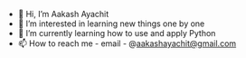 - 👋 Hi, I’m Aakash Ayachit
- 👀 I’m interested in learning new things one by one
- 🌱 I’m currently learning how to use and apply Python 
- 📫 How to reach me - email - @aakashayachit@gmail.com

<!---
AakashAyachit/AakashAyachit is a ✨ special ✨ repository because its `README.md` (this file) appears on your GitHub profile.
You can click the Preview link to take a look at your changes.
--->
